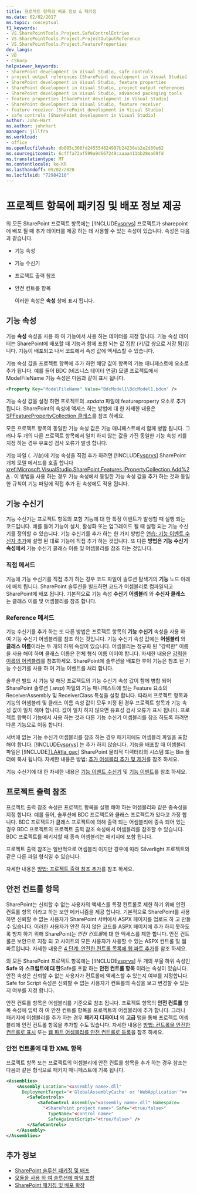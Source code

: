 ```yaml
---
title: 프로젝트 항목의 배포 정보 & 패키징
ms.date: 02/02/2017
ms.topic: conceptual
f1_keywords:
- VS.SharePointTools.Project.SafeControlEntries
- VS.SharePointTools.Project.ProjectOutputReference
- VS.SharePointTools.Project.FeatureProperties
dev_langs:
- VB
- CSharp
helpviewer_keywords:
- SharePoint development in Visual Studio, safe controls
- project output references [SharePoint development in Visual Studio]
- SharePoint development in Visual Studio, feature properties
- SharePoint development in Visual Studio, project output references
- SharePoint development in Visual Studio, advanced packaging tools
- feature properties [SharePoint development in Visual Studio]
- SharePoint development in Visual Studio, feature receiver
- feature receiver [SharePoint development in Visual Studio]
- safe controls [SharePoint development in Visual Studio]
author: John-Hart
ms.author: johnhart
manager: jillfra
ms.workload:
- office
ms.openlocfilehash: db805c308fd245554824997b24236eb2e2d80e62
ms.sourcegitcommit: 6cfffa72af599a9d667249caaaa411bb28ea69fd
ms.translationtype: MT
ms.contentlocale: ko-KR
ms.lasthandoff: 09/02/2020
ms.locfileid: "72984210"
---
```

# <a name="provide-packaging-and-deployment-information-in-project-items"></a>프로젝트 항목에 패키징 및 배포 정보 제공
  의 모든 SharePoint 프로젝트 항목에는 [!INCLUDE[vsprvs](../sharepoint/includes/vsprvs-md.md)] 프로젝트가 sharepoint에 배포 될 때 추가 데이터를 제공 하는 데 사용할 수 있는 속성이 있습니다. 속성은 다음과 같습니다.

- 기능 속성

- 기능 수신기

- 프로젝트 출력 참조

- 안전 컨트롤 항목

  이러한 속성은 **속성** 창에 표시 됩니다.

## <a name="feature-properties"></a>기능 속성
 기능 **속성** 속성을 사용 하 여 기능에서 사용 하는 데이터를 지정 합니다. 기능 속성 데이터는 SharePoint에 배포할 때 기능과 함께 포함 되는 값 집합 (키/값 쌍으로 저장 됨)입니다. 기능이 배포되고 나서 코드에서 속성 값에 액세스할 수 있습니다.

 기능 속성 값을 프로젝트 항목에 추가 하면 해당 값이 항목의 기능 매니페스트에 요소로 추가 됩니다. 예를 들어 BDC (비즈니스 데이터 연결) 모델 프로젝트에서 ModelFileName 기능 속성은 다음과 같이 표시 됩니다.

```xml
<Property Key="ModelFileName" Value="BdcModel1\BdcModel1.bdcm" />
```

 기능 속성 값을 설정 하면 프로젝트의 *.spdata* 파일에 featureproperty 요소로 추가 됩니다. SharePoint의 속성에 액세스 하는 방법에 대 한 자세한 내용은 [SPFeaturePropertyCollection 클래스](/previous-versions/office/sharepoint-server/ms461895(v=office.15))를 참조 하세요.

 모든 프로젝트 항목의 동일한 기능 속성 값은 기능 매니페스트에서 함께 병합 됩니다. 그러나 두 개의 다른 프로젝트 항목에서 일치 하지 않는 값을 가진 동일한 기능 속성 키를 지정 하는 경우 유효성 검사 오류가 발생 합니다.

 기능 파일 (*. 기능*)에 기능 속성을 직접 추가 하려면 [!INCLUDE[vsprvs](../sharepoint/includes/vsprvs-md.md)] SharePoint 개체 모델 메서드를 호출 합니다 <xref:Microsoft.VisualStudio.SharePoint.Features.IPropertyCollection.Add%2A> . 이 방법을 사용 하는 경우 기능 속성에서 동일한 기능 속성 값을 추가 하는 것과 동일한 규칙이 기능 파일에 직접 추가 된 속성에도 적용 됩니다.

## <a name="feature-receiver"></a>기능 수신기
 기능 수신기는 프로젝트 항목의 포함 기능에 대 한 특정 이벤트가 발생할 때 실행 되는 코드입니다. 예를 들어 기능이 설치, 활성화 또는 업그레이드 될 때 실행 되는 기능 수신기를 정의할 수 있습니다. 기능 수신기를 추가 하는 한 가지 방법은 [연습: 기능 이벤트 수신자 추가](../sharepoint/walkthrough-add-feature-event-receivers.md)에 설명 된 대로 기능에 직접 추가 하는 것입니다. 또 다른 **방법은 기능 수신기 속성에서** 기능 수신기 클래스 이름 및 어셈블리를 참조 하는 것입니다.

### <a name="direct-method"></a>직접 메서드
 기능에 기능 수신기를 직접 추가 하는 경우 코드 파일이 솔루션 탐색기의 **기능** 노드 아래에 배치 됩니다. SharePoint 솔루션을 빌드하면 코드가 어셈블리로 컴파일되고 SharePoint에 배포 됩니다. 기본적으로 기능 속성 **수신기 어셈블리** 와 **수신자 클래스** 는 클래스 이름 및 어셈블리를 참조 합니다.

### <a name="reference-method"></a>Reference 메서드
 기능 수신기를 추가 하는 또 다른 방법은 프로젝트 항목의 **기능 수신기** 속성을 사용 하 여 기능 수신기 어셈블리를 참조 하는 것입니다. 기능 수신기 속성 값에는 **어셈블리** 와 **클래스 이름**이라는 두 개의 하위 속성이 있습니다. 어셈블리는 정규화 된 "강력한" 이름을 사용 해야 하며 클래스 이름은 전체 형식 이름 이어야 합니다. 자세한 내용은 [강력한 이름의 어셈블리](/previous-versions/dotnet/netframework-4.0/wd40t7ad(v=vs.100))를 참조하세요. SharePoint에 솔루션을 배포한 후이 기능은 참조 된 기능 수신기를 사용 하 여 기능 이벤트를 처리 합니다.

 솔루션 빌드 시 기능 및 해당 프로젝트의 기능 수신기 속성 값이 함께 병합 되어 SharePoint 솔루션 (*.wsp*) 파일의 기능 매니페스트에 있는 Feature 요소의 ReceiverAssembly 및 ReceiverClass 특성을 설정 합니다. 따라서 프로젝트 항목과 기능의 어셈블리 및 클래스 이름 속성 값이 모두 지정 된 경우 프로젝트 항목과 기능 속성 값이 일치 해야 합니다. 값이 일치 하지 않으면 유효성 검사 오류가 표시 됩니다. 프로젝트 항목이 기능에서 사용 하는 것과 다른 기능 수신기 어셈블리를 참조 하도록 하려면 다른 기능으로 이동 합니다.

 서버에 없는 기능 수신기 어셈블리를 참조 하는 경우 패키지에도 어셈블리 파일을 포함 해야 합니다. [!INCLUDE[vsprvs](../sharepoint/includes/vsprvs-md.md)] 는 추가 하지 않습니다. 기능을 배포할 때 어셈블리 파일은 [!INCLUDE[TLA#tla_gac](../sharepoint/includes/tlasharptla-gac-md.md)] SharePoint 물리적 디렉터리의 시스템 또는 Bin 폴더에 복사 됩니다. 자세한 내용은 방법: [추가 어셈블리 추가 및 제거](../sharepoint/how-to-add-and-remove-additional-assemblies.md)를 참조 하세요.

 기능 수신기에 대 한 자세한 내용은 [기능 이벤트 수신기](/previous-versions/office/developer/sharepoint-2007/bb862634(v=office.12)) 및 [기능 이벤트](/previous-versions/office/developer/sharepoint-2010/ms469501(v=office.14))를 참조 하세요.

## <a name="project-output-references"></a>프로젝트 출력 참조
 프로젝트 출력 참조 속성은 프로젝트 항목을 실행 해야 하는 어셈블리와 같은 종속성을 지정 합니다. 예를 들어, 솔루션에 BDC 프로젝트와 클래스 프로젝트가 있다고 가정 합니다. BDC 프로젝트가 클래스 프로젝트에 의해 출력 되는 어셈블리에 종속 되어 있는 경우 BDC 프로젝트의 프로젝트 출력 참조 속성에서 어셈블리를 참조할 수 있습니다. BDC 프로젝트를 패키지할 때 종속 어셈블리는 패키지에 포함 됩니다.

 프로젝트 출력 참조는 일반적으로 어셈블리 이지만 경우에 따라 Silverlight 프로젝트와 같은 다른 파일 형식일 수 있습니다.

 자세한 내용은 [방법: 프로젝트 출력 참조 추가](../sharepoint/how-to-add-a-project-output-reference.md)를 참조 하세요.

## <a name="safe-control-entries"></a>안전 컨트롤 항목
 SharePoint는 신뢰할 수 없는 사용자의 액세스를 특정 컨트롤로 제한 하기 위해 안전 컨트롤 항목 이라고 하는 보안 메커니즘을 제공 합니다. 기본적으로 SharePoint를 사용 하면 신뢰할 수 없는 사용자가 SharePoint 서버에서 ASPX 페이지를 업로드 하 고 만들 수 있습니다. 이러한 사용자가 안전 하지 않은 코드를 ASPX 페이지에 추가 하지 못하도록 방지 하기 위해 SharePoint는 *안전 컨트롤*에 대 한 액세스를 제한 합니다. 안전 컨트롤은 보안으로 지정 되 고 사이트의 모든 사용자가 사용할 수 있는 ASPX 컨트롤 및 웹 파트입니다. 자세한 내용은 [4 단계: 안전한 컨트롤 목록에 웹 파트 추가](/previous-versions/office/developer/sharepoint-2007/ms581321(v=office.12))를 참조 하세요.

 의 모든 SharePoint 프로젝트 항목에는 [!INCLUDE[vsprvs](../sharepoint/includes/vsprvs-md.md)] 두 개의 부울 하위 속성인 **Safe** 와 **스크립트에 대 한**Safe를 포함 하는 **안전 컨트롤 항목** 이라는 속성이 있습니다. 안전 속성은 신뢰할 수 없는 사용자가 컨트롤에 액세스할 수 있는지 여부를 지정합니다. Safe for Script 속성은 신뢰할 수 없는 사용자가 컨트롤의 속성을 보고 변경할 수 있는지 여부를 지정 합니다.

 안전 컨트롤 항목은 어셈블리를 기준으로 참조 됩니다. 프로젝트 항목의 **안전 컨트롤** 항목 속성에 입력 하 여 안전 컨트롤 항목을 프로젝트의 어셈블리에 추가 합니다. 그러나 패키지에 어셈블리를 추가 하는 경우 **패키지 디자이너** 의 **고급** 탭을 통해 프로젝트 어셈블리에 안전 컨트롤 항목을 추가할 수도 있습니다. 자세한 내용은 [방법: 컨트롤을 안전한 컨트롤로 표시](../sharepoint/how-to-mark-controls-as-safe-controls.md) 또는 [웹 파트 어셈블리를 안전 컨트롤로 등록](/previous-versions/office/developer/sharepoint2003/dd587360(v=office.11))을 참조 하세요.

### <a name="xml-entries-for-safe-controls"></a>안전 컨트롤에 대 한 XML 항목
 프로젝트 항목 또는 프로젝트의 어셈블리에 안전 컨트롤 항목을 추가 하는 경우 참조는 다음과 같은 형식으로 패키지 매니페스트에 기록 됩니다.

```xml
<Assemblies>
    <Assembly Location="<assembly name>.dll"
      DeploymentTarget="<'GlobalAssemblyCache' or 'WebApplication'">>
        <SafeControls>
            <SafeControl Assembly="<assembly name>.dll" Namespace=
              "<SharePoint project name>" Safe="<true/false>"
                TypeName="<control name>"
                SafeAgainstScript="<true/false>" />
        </SafeControls>
    </Assembly>
</Assemblies>
```

## <a name="see-also"></a>추가 정보
- [SharePoint 솔루션 패키징 및 배포](../sharepoint/packaging-and-deploying-sharepoint-solutions.md)
- [모듈을 사용 하 여 솔루션에 파일 포함](../sharepoint/using-modules-to-include-files-in-the-solution.md)
- [SharePoint 패키징 및 배포 확장](../sharepoint/extending-sharepoint-packaging-and-deployment.md)
